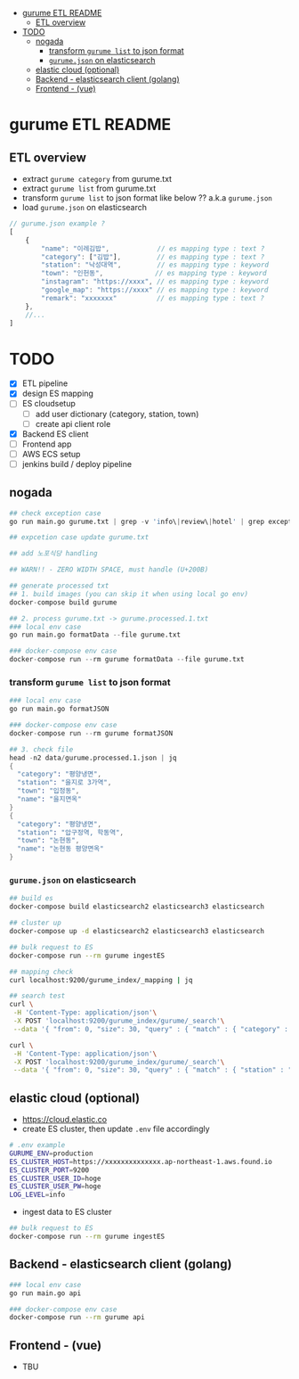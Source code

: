 - [gurume ETL README](#gurume-ETL-README)
  - [ETL overview](#ETL-overview)
- [TODO](#TODO)
  - [nogada](#nogada)
    - [transform `gurume list` to json format](#transform-gurume-list-to-json-format)
    - [`gurume.json` on elasticsearch](#gurumejson-on-elasticsearch)
  - [elastic cloud (optional)](#elastic-cloud-optional)
  - [Backend - elasticsearch client (golang)](#Backend---elasticsearch-client-golang)
  - [Frontend - (vue)](#Frontend---vue)

# gurume ETL README

## ETL overview
- extract `gurume category` from gurume.txt
- extract `gurume list` from gurume.txt
- transform `gurume list` to json format like below ?? a.k.a `gurume.json`
- load `gurume.json` on elasticsearch

```js
// gurume.json example ?
[
    {
        "name": "이레김밥",            // es mapping type : text ?
        "category": ["김밥"],         // es mapping type : text ?
        "station": "낙성대역",         // es mapping type : keyword
        "town": "인헌동",             // es mapping type : keyword
        "instagram": "https://xxxx", // es mapping type : keyword
        "google_map": "https://xxxx" // es mapping type : keyword
        "remark": "xxxxxxx"          // es mapping type : text ?
    },
    //...
]
```

# TODO
- [x] ETL pipeline
- [x] design ES mapping
- [ ] ES cloudsetup
  - [ ] add user dictionary (category, station, town)
  - [ ] create api client role
- [x] Backend ES client
- [ ] Frontend app
- [ ] AWS ECS setup
- [ ] jenkins build / deploy pipeline

## nogada

```s
## check exception case
go run main.go gurume.txt | grep -v 'info\|review\|hotel' | grep exception

## expcetion case update gurume.txt

## add 노포식당 handling

## WARN!! - ZERO WIDTH SPACE, must handle (U+200B)

## generate processed txt
## 1. build images (you can skip it when using local go env)
docker-compose build gurume 

## 2. process gurume.txt -> gurume.processed.1.txt
### local env case
go run main.go formatData --file gurume.txt

### docker-compose env case
docker-compose run --rm gurume formatData --file gurume.txt
```

### transform `gurume list` to json format

```s
### local env case
go run main.go formatJSON

### docker-compose env case
docker-compose run --rm gurume formatJSON

## 3. check file
head -n2 data/gurume.processed.1.json | jq
{
  "category": "평양냉면",
  "station": "을지로 3가역",
  "town": "입정동",
  "name": "을지면옥"
}
{
  "category": "평양냉면",
  "station": "압구정역, 학동역",
  "town": "논현동",
  "name": "논현동 평양면옥"
}
```

### `gurume.json` on elasticsearch
```sh
## build es
docker-compose build elasticsearch2 elasticsearch3 elasticsearch

## cluster up
docker-compose up -d elasticsearch2 elasticsearch3 elasticsearch

## bulk request to ES
docker-compose run --rm gurume ingestES

## mapping check
curl localhost:9200/gurume_index/_mapping | jq

## search test
curl \
 -H 'Content-Type: application/json'\
 -X POST 'localhost:9200/gurume_index/gurume/_search'\
 --data '{ "from": 0, "size": 30, "query" : { "match" : { "category" : "닭곰탕" } }}' | jq '.hits.hits[]._source.category'

curl \
 -H 'Content-Type: application/json'\
 -X POST 'localhost:9200/gurume_index/gurume/_search'\
 --data '{ "from": 0, "size": 30, "query" : { "match" : { "station" : "을지로 4가역" } }}' | jq '.hits.hits[]._source.station'

```

## elastic cloud (optional)
- https://cloud.elastic.co
- create ES cluster, then update `.env` file accordingly
```sh
# .env example
GURUME_ENV=production
ES_CLUSTER_HOST=https://xxxxxxxxxxxxxx.ap-northeast-1.aws.found.io
ES_CLUSTER_PORT=9200
ES_CLUSTER_USER_ID=hoge
ES_CLUSTER_USER_PW=hoge
LOG_LEVEL=info
```

- ingest data to ES cluster
```sh
## bulk request to ES
docker-compose run --rm gurume ingestES
```

## Backend - elasticsearch client (golang)
```sh
### local env case
go run main.go api

### docker-compose env case
docker-compose run --rm gurume api
```

## Frontend - (vue)
- TBU